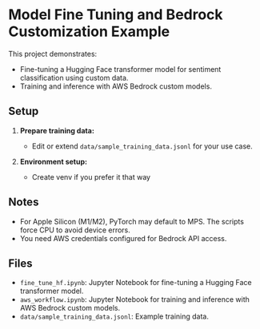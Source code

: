 # Model Fine Tuning and Bedrock Customization Example

This project demonstrates:
- Fine-tuning a Hugging Face transformer model for sentiment classification using custom data.
- Training and inference with AWS Bedrock custom models.

## Setup

1. **Prepare training data:**
   - Edit or extend `data/sample_training_data.jsonl` for your use case.

2. **Environment setup:**
   - Create venv if you prefer it that way


## Notes

- For Apple Silicon (M1/M2), PyTorch may default to MPS. The scripts force CPU to avoid device errors.
- You need AWS credentials configured for Bedrock API access.

## Files

- `fine_tune_hf.ipynb`: Jupyter Notebook for fine-tuning a Hugging Face transformer model.
- `aws_workflow.ipynb`: Jupyter Notebook for training and inference with AWS Bedrock custom models.
- `data/sample_training_data.jsonl`: Example training data.
